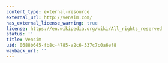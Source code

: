 ```yaml
---
content_type: external-resource
external_url: http://vensim.com/
has_external_license_warning: true
license: https://en.wikipedia.org/wiki/All_rights_reserved
status: ''
title: Vensim
uid: 0688b645-fb8c-4785-a2c6-537c7c0a6ef8
wayback_url: ''
---
```

